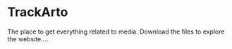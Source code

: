 # TrackArto
The place to get everything related to media. Download the files to explore the website....
